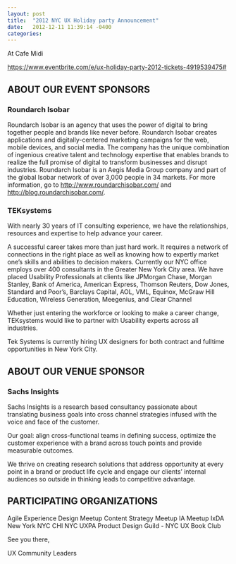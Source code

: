 ```yaml
---
layout: post
title:  "2012 NYC UX Holiday party Announcement"
date:   2012-12-11 11:39:14 -0400
categories:
---
```


At Cafe Midi

https://www.eventbrite.com/e/ux-holiday-party-2012-tickets-4919539475#

## ABOUT OUR EVENT SPONSORS
### Roundarch Isobar
Roundarch Isobar is an agency that uses the power of digital to bring together people and brands like never before. Roundarch Isobar creates applications and digitally-centered marketing campaigns for the web, mobile devices, and social media. The company has the unique combination of ingenious creative talent and technology expertise that enables brands to realize the full promise of digital to transform businesses and disrupt industries.  Roundarch Isobar is an Aegis Media Group company and part of the global Isobar network of over 3,000 people in 34 markets. For more information, go to http://www.roundarchisobar.com/ and http://blog.roundarchisobar.com/.

### TEKsystems
With nearly 30 years of IT consulting experience, we have the relationships, resources and expertise to help advance your career.

A successful career takes more than just hard work. It requires a network of connections in the right place as well as knowing how to expertly market one’s skills and abilities to decision makers. Currently our NYC office employs over 400 consultants in the Greater New York City area. We have placed Usability Professionals  at clients like JPMorgan Chase, Morgan Stanley, Bank of America, American Express, Thomson Reuters, Dow Jones, Standard and Poor’s, Barclays Capital, AOL, VML, Equinox, McGraw Hill Education, Wireless Generation, Meegenius, and Clear Channel

Whether just entering the workforce or looking to make a career change, TEKsystems would like to partner with Usability experts across all industries.

Tek Systems is currently hiring UX designers for both contract and fulltime opportunities in New York City.

## ABOUT OUR VENUE SPONSOR
### Sachs Insights
Sachs Insights is a research based consultancy passionate about translating business goals into cross channel strategies infused with the voice and face of the customer.

Our goal: align cross-functional teams in defining success, optimize the customer experience with a brand across touch points and provide measurable outcomes.

We thrive on creating research solutions that address opportunity at every point in a brand or product life cycle and engage our clients’ internal audiences so outside in thinking leads to competitive advantage.

## PARTICIPATING ORGANIZATIONS
Agile Experience Design Meetup
Content Strategy Meetup
IA Meetup
IxDA New York
NYC CHI
NYC UXPA
Product Design Guild - NYC
UX Book Club

See you there,

UX Community Leaders
